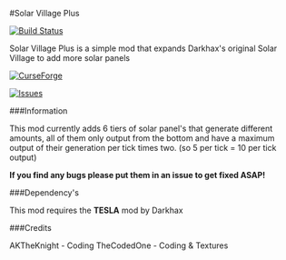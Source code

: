 #Solar Village Plus

[![Build Status](http://jenkins.aktheknight.co.uk/job/Solar%20Village%20Plus/badge/icon)](http://jenkins.aktheknight.co.uk/job/Solar%20Village%20Plus/)

Solar Village Plus is a simple mod that expands Darkhax's original Solar Village to add more solar panels

[![CurseForge](https://img.shields.io/badge/Curse-Forge-orange.svg)](http://minecraft.curseforge.com/projects/solar-village-plus)

[![Issues](https://img.shields.io/badge/Solar%20Village+-Issues-orange.svg)](https://github.com/AKTheKnight/solarvillageplus/issues)


###Information

This mod currently adds 6 tiers of solar panel's that generate different amounts, all of them only output from the bottom and have a maximum output of their generation per tick times two. (so 5 per tick = 10 per tick output)

 

**If you find any bugs please put them in an issue to get fixed ASAP!**

 

###Dependency's 

This mod requires the **TESLA** mod by Darkhax

###Credits

AKTheKnight - Coding
TheCodedOne - Coding & Textures
